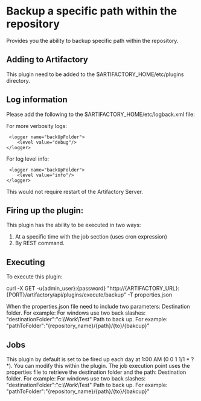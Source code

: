 Backup a specific path within the repository
============================================

Provides you the ability to backup specific path within the repository.

Adding to Artifactory
----------------------
This plugin need to be added to the $ARTIFACTORY_HOME/etc/plugins directory.

Log information
----------------------
Please add the following to the $ARTIFACTORY_HOME/etc/logback.xml file:

For more verbosity logs:

	 <logger name="backUpFolder">
        <level value="debug"/>
    </logger>
    
For log level info:

	 <logger name="backUpFolder">
        <level value="info"/>
    </logger>

This would not require restart of the Artifactory Server.

Firing up the plugin:
----------------------

This plugin has the ability to be executed in two ways:

1. At a specific time with the job section (uses cron expression)
2. By REST command.

Executing
---------

To execute this plugin:

curl -X GET -u{admin_user}:{password} "http://{ARTIFACTORY_URL}:{PORT}/artifactory/api/plugins/execute/backup" -T properties.json 

When the properties.json file need to include two parameters:
Destination folder. For example: For windows use two back slashes: "destinationFolder":"c:\\Work\\Test"
Path to back up. For example: "pathToFolder":"{repository_name}/{path}/{to}/{bakcup}"

Jobs
---------
This plugin by default is set to be fired up each day at 1:00 AM (0 0 1 1/1 * ? *). You can modify this within the plugin.
The job execution point uses the properties file to retrieve the destination folder and the path:
Destination folder. For example: For windows use two back slashes: "destinationFolder":"c:\\Work\\Test"
Path to back up. For example: "pathToFolder":"{repository_name}/{path}/{to}/{bakcup}"
